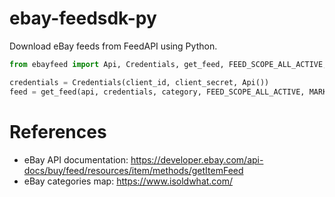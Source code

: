 # ebay-feedsdk-py
Download eBay feeds from FeedAPI using Python.

```python
from ebayfeed import Api, Credentials, get_feed, FEED_SCOPE_ALL_ACTIVE, MARKETPLACE_US

credentials = Credentials(client_id, client_secret, Api())
feed = get_feed(api, credentials, category, FEED_SCOPE_ALL_ACTIVE, MARKETPLACE_US)
```

# References
* eBay API documentation: https://developer.ebay.com/api-docs/buy/feed/resources/item/methods/getItemFeed
* eBay categories map: https://www.isoldwhat.com/
